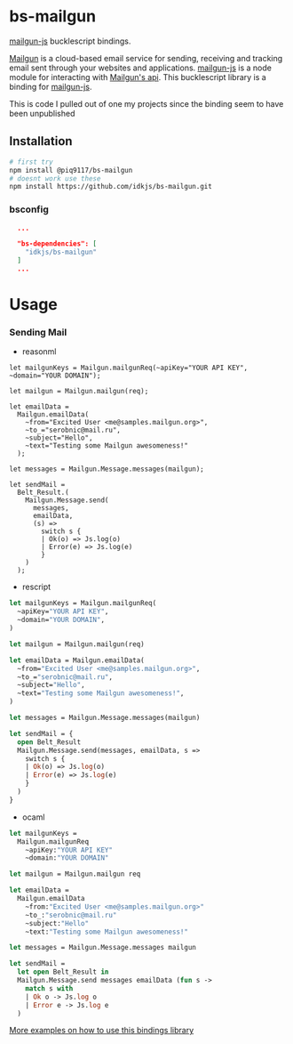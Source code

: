 # bs-mailgun
[mailgun-js][mailgun-js] bucklescript bindings.

[Mailgun][mailgun] is a cloud-based email service for sending, receiving and tracking email sent through
your websites and applications. [mailgun-js][mailgun-js] is a node module for interacting with [Mailgun's api][mailgun-api].
This bucklescript library is a binding for [mailgun-js][mailgun-js].

This is code I pulled out of one my projects since the binding seem to have been unpublished

## Installation

```bash
# first try
npm install @piq9117/bs-mailgun
# doesnt work use these
npm install https://github.com/idkjs/bs-mailgun.git
```

### bsconfig
```json
  ...

  "bs-dependencies": [
    "idkjs/bs-mailgun"
  ]
  ...
```
# Usage

### Sending Mail

- reasonml
```reason
let mailgunKeys = Mailgun.mailgunReq(~apiKey="YOUR API KEY", ~domain="YOUR DOMAIN");

let mailgun = Mailgun.mailgun(req);

let emailData =
  Mailgun.emailData(
    ~from="Excited User <me@samples.mailgun.org>",
    ~to_="serobnic@mail.ru",
    ~subject="Hello",
    ~text="Testing some Mailgun awesomeness!"
  );

let messages = Mailgun.Message.messages(mailgun);

let sendMail =
  Belt_Result.(
    Mailgun.Message.send(
      messages,
      emailData,
      (s) =>
        switch s {
        | Ok(o) => Js.log(o)
        | Error(e) => Js.log(e)
        }
    )
  );
```
- rescript
```ocaml
let mailgunKeys = Mailgun.mailgunReq(
  ~apiKey="YOUR API KEY",
  ~domain="YOUR DOMAIN",
)

let mailgun = Mailgun.mailgun(req)

let emailData = Mailgun.emailData(
  ~from="Excited User <me@samples.mailgun.org>",
  ~to_="serobnic@mail.ru",
  ~subject="Hello",
  ~text="Testing some Mailgun awesomeness!",
)

let messages = Mailgun.Message.messages(mailgun)

let sendMail = {
  open Belt_Result
  Mailgun.Message.send(messages, emailData, s =>
    switch s {
    | Ok(o) => Js.log(o)
    | Error(e) => Js.log(e)
    }
  )
}

```
- ocaml
```ocaml
let mailgunKeys =
  Mailgun.mailgunReq
    ~apiKey:"YOUR API KEY"
    ~domain:"YOUR DOMAIN"

let mailgun = Mailgun.mailgun req

let emailData =
  Mailgun.emailData
    ~from:"Excited User <me@samples.mailgun.org>"
    ~to_:"serobnic@mail.ru"
    ~subject:"Hello"
    ~text:"Testing some Mailgun awesomeness!"

let messages = Mailgun.Message.messages mailgun

let sendMail =
  let open Belt_Result in
  Mailgun.Message.send messages emailData (fun s ->
    match s with
    | Ok o -> Js.log o
    | Error e -> Js.log e
  )
```
[More examples on how to use this bindings library](./docs/howto.md)

[mailgun-js]:http://bojand.github.io/mailgun-js/#/
[mailgun]:https://www.mailgun.com/
[mailgun-api]:https://documentation.mailgun.com/en/latest/api_reference.html
[original ocaml code]:https://github.com/idkjs/bs-mailgun.git#original-code
